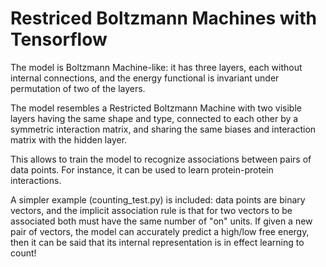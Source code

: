 # Restriced Boltzmann Machines with Tensorflow

The model is Boltzmann Machine-like: it has three layers, each without internal connections, and the energy functional is invariant under permutation of two of the layers. 

The model resembles a Restricted Boltzmann Machine with two visible layers having the same shape and type, connected to each other by a symmetric interaction matrix, and sharing the same biases and interaction matrix with the hidden layer.

This allows to train the model to recognize associations between pairs of data points. For instance, it can be used to learn protein-protein interactions.

A simpler example (counting_test.py) is included: data points are binary vectors, and the implicit association rule is that for two vectors to be associated both must have the same number of "on" units. If given a new pair of vectors, the model can accurately predict a high/low free energy, then it can be said that its internal representation is in effect learning to count!
